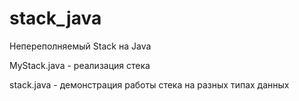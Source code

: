 # stack_java

Непереполняемый Stack на Java

MyStack.java - реализация стека

stack.java - демонстрация работы стека на разных типах данных
